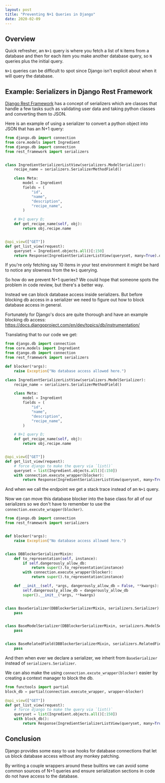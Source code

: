 ```yaml
---
layout: post
title: "Preventing N+1 Queries in Django"
date: 2020-02-09
---
```


## Overview

Quick refresher, an `N+1` query is where you fetch a list of `N` items from a
database and then for each item you make another database query, so `N`
queries plus the initial query.

`N+1` queries can be difficult to spot since Django isn't explicit about when
it will query the database.

## Example: Serializers in Django Rest Framework

[Django Rest Framework](https://www.django-rest-framework.org) has a concept
of serializers which are classes that handle a few tasks such as validating
user data and taking python classes and converting them to JSON.

Here is an example of using a serializer to convert a python object into JSON
that has an N+1 query:

```python
from django.db import connection
from core.models import Ingredient
from django.db import connection
from rest_framework import serializers


class IngredientSerializerListView(serializers.ModelSerializer):
    recipe_name = serializers.SerializerMethodField()

    class Meta:
        model = Ingredient
        fields = (
            "id",
            "name",
            "description",
            "recipe_name",
        )

    # N+1 query D;
    def get_recipe_name(self, obj):
        return obj.recipe.name


@api_view(["GET"])
def get_list_view(request):
    queryset = Ingredient.objects.all()[:150]
    return Response(IngredientSerializerListView(queryset, many=True).data)
```

If you're only fetching say 10 items in your test environment it might
be hard to notice any slowness from the `N+1` querying.

So how do we prevent N+1 queries? We could hope that someone spots the problem in code review, but there's a better way.

Instead we can block database access inside serializers. But before blocking
db access in a serializer we need to figure out how to block database access
in general.

Fortunately for Django's docs are quite thorough and have an example blocking db access:
<https://docs.djangoproject.com/en/dev/topics/db/instrumentation/>

Translating that to our code we get:

```python
from django.db import connection
from core.models import Ingredient
from django.db import connection
from rest_framework import serializers

def blocker(*args):
    raise Exception("No database access allowed here.")

class IngredientSerializerListView(serializers.ModelSerializer):
    recipe_name = serializers.SerializerMethodField()

    class Meta:
        model = Ingredient
        fields = (
            "id",
            "name",
            "description",
            "recipe_name",
        )

    # N+1 query D;
    def get_recipe_name(self, obj):
        return obj.recipe.name


@api_view(["GET"])
def get_list_view(request):
    # force django to make the query via `list()`
    queryset = list(Ingredient.objects.all()[:150])
    with connection.execute_wrapper(blocker):
        return Response(IngredientSerializerListView(queryset, many=True).data)
```

And when we call the endpoint we get a stack trace instead of an `N+1` query.

Now we can move this database blocker into the base class for all of our serializers so we don't have to remember to use the `connection.execute_wrapper(blocker)`.

```python
from django.db import connection
from rest_framework import serializers


def blocker(*args):
    raise Exception("No database access allowed here.")


class DBBlockerSerializerMixin:
    def to_representation(self, instance):
        if self.dangerously_allow_db:
            return super().to_representation(instance)
        with connection.execute_wrapper(blocker):
            return super().to_representation(instance)

    def __init__(self, *args, dangerously_allow_db = False, **kwargs):
        self.dangerously_allow_db = dangerously_allow_db
        super().__init__(*args, **kwargs)


class BaseSerializer(DBBlockerSerializerMixin, serializers.Serializer):
    pass


class BaseModelSerializer(DBBlockerSerializerMixin, serializers.ModelSerializer):
    pass


class BaseRelatedField(DBBlockerSerializerMixin, serializers.RelatedField):
    pass
```

And then when ever we declare a serializer, we inherit from `BaseSerializer` instead of `serializers.Serializer`.

We can also make the using `connection.excute_wrapper(blocker)` easier by
creating a context manager to block the db.

```python
from functools import partial
block_db = partial(connection.execute_wrapper, wrapper=blocker)

@api_view(["GET"])
def get_list_view(request):
    # force django to make the query via `list()`
    queryset = list(Ingredient.objects.all()[:150])
    with block_db():
        return Response(IngredientSerializerListView(queryset, many=True).data)
```

## Conclusion

Django provides some easy to use hooks for database connections that let us
block database access without any monkey patching.

By writing a couple wrappers around these builtins we can avoid some common
sources of N+1 queries and ensure serialization sections in code do not have
access to the database.
